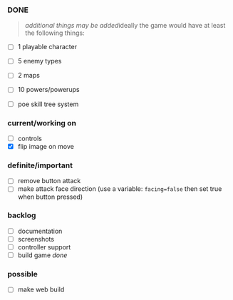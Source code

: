 ### DONE
> *additional things may be added*ideally the game would have at least the following things:  
- [ ] 1 playable character
- [ ] 5 enemy types
- [ ] 2 maps
- [ ] 10 powers/powerups
- [ ] poe skill tree system


### current/working on
- [ ] controls
- [x] flip image on move

### definite/important
- [ ] remove button attack  
- [ ] make attack face direction (use a variable: `facing=false` then set true when button pressed)

### backlog
- [ ] documentation
- [ ] screenshots
- [ ] controller support
- [ ] build game *done*

### possible
- [ ] make web build